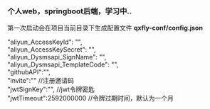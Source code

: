 ### 个人web，springboot后端，学习中..

第一次启动会在项目当前目录下生成配置文件 **qxfly-conf/config.json**

"aliyun_AccessKeyId": "",\
"aliyun_AccessKeySecret": "",\
"aliyun_Dysmsapi_SignName": "",\
"aliyun_Dysmsapi_TemplateCode": "",\
"githubAPI":"",\
"invite":"" //注册邀请码\
"jwtSignKey":"", //jwt令牌密匙\
"jwtTimeout":2592000000 //令牌过期时间，默认为一个月